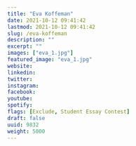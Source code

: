 ```yaml
---
title: "Eva Koffeman"
date: 2021-10-12 09:41:42
lastmod: 2021-10-12 09:41:42
slug: /eva-koffeman
description: ""
excerpt: ""
images: ["eva_1.jpg"]
featured_image: "eva_1.jpg"
website: 
linkedin: 
twitter: 
instagram: 
facebook: 
youtube: 
spotify: 
flags: [Exclude, Student Essay Contest]
draft: false
uuid: 9832
weight: 5000
---
```


